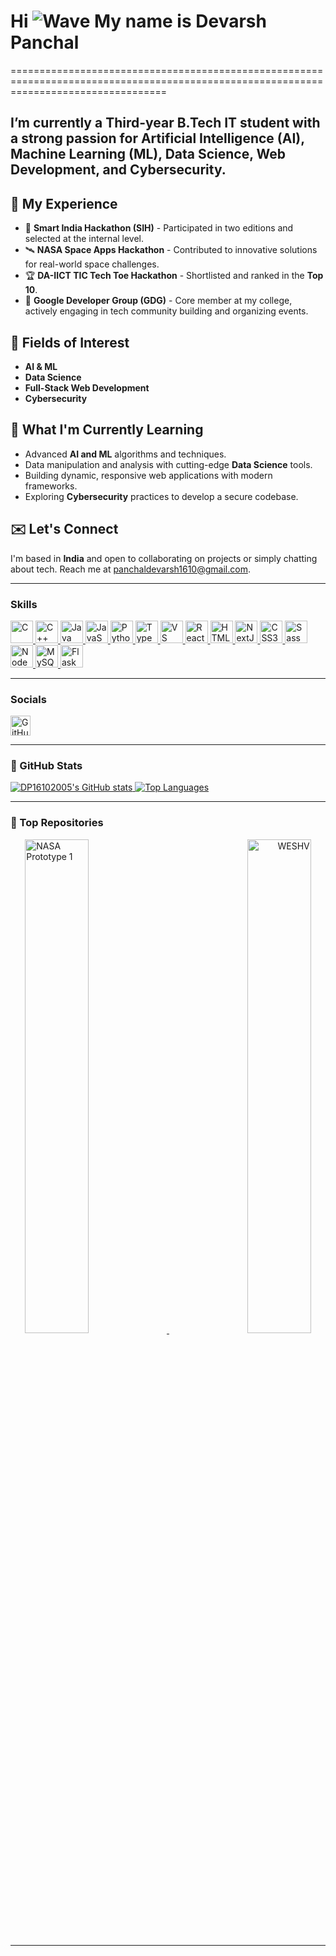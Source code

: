 

# Hi ![Wave](https://user-images.githubusercontent.com/18350557/176309783-0785949b-9127-417c-8b55-ab5a4333674e.gif) My name is Devarsh Panchal
=======================================================================================================================================

I’m currently a Third-year B.Tech IT student with a strong passion for **Artificial Intelligence (AI)**, **Machine Learning (ML)**, **Data Science**, **Web Development**, and **Cybersecurity**.
------------------------------------------------------------------------------------------------------------------------------------------------------------------------------

## 🚀 My Experience

- 🌟 **Smart India Hackathon (SIH)** - Participated in two editions and selected at the internal level.
- 🛰️ **NASA Space Apps Hackathon** - Contributed to innovative solutions for real-world space challenges.
- 🏆 **DA-IICT TIC Tech Toe Hackathon** - Shortlisted and ranked in the **Top 10**.
- 🎉 **Google Developer Group (GDG)** - Core member at my college, actively engaging in tech community building and organizing events.

## 🔭 Fields of Interest
- **AI & ML**
- **Data Science**
- **Full-Stack Web Development**
- **Cybersecurity**

## 🌱 What I'm Currently Learning
- Advanced **AI and ML** algorithms and techniques.
- Data manipulation and analysis with cutting-edge **Data Science** tools.
- Building dynamic, responsive web applications with modern frameworks.
- Exploring **Cybersecurity** practices to develop a secure codebase.

## ✉️ Let's Connect
I'm based in **India** and open to collaborating on projects or simply chatting about tech. Reach me at [panchaldevarsh1610@gmail.com](mailto:panchaldevarsh1610@gmail.com).

---

### Skills

<p align="left">
  <a href="https://docs.microsoft.com/en-us/cpp/?view=msvc-170" target="_blank" rel="noreferrer">
    <img src="https://raw.githubusercontent.com/danielcranney/readme-generator/main/public/icons/skills/c-colored.svg" width="36" height="36" alt="C" />
  </a>
  <a href="https://docs.microsoft.com/en-us/cpp/?view=msvc-170" target="_blank" rel="noreferrer">
    <img src="https://raw.githubusercontent.com/danielcranney/readme-generator/main/public/icons/skills/cplusplus-colored.svg" width="36" height="36" alt="C++" />
  </a>
  <a href="https://www.oracle.com/java/" target="_blank" rel="noreferrer">
    <img src="https://raw.githubusercontent.com/danielcranney/readme-generator/main/public/icons/skills/java-colored.svg" width="36" height="36" alt="Java" />
  </a>
  <a href="https://developer.mozilla.org/en-US/docs/Web/JavaScript" target="_blank" rel="noreferrer">
    <img src="https://raw.githubusercontent.com/danielcranney/readme-generator/main/public/icons/skills/javascript-colored.svg" width="36" height="36" alt="JavaScript" />
  </a>
  <a href="https://www.python.org/" target="_blank" rel="noreferrer">
    <img src="https://raw.githubusercontent.com/danielcranney/readme-generator/main/public/icons/skills/python-colored.svg" width="36" height="36" alt="Python" />
  </a>
  <a href="https://www.typescriptlang.org/" target="_blank" rel="noreferrer">
    <img src="https://raw.githubusercontent.com/danielcranney/readme-generator/main/public/icons/skills/typescript-colored.svg" width="36" height="36" alt="TypeScript" />
  </a>
  <a href="https://code.visualstudio.com/" target="_blank" rel="noreferrer">
    <img src="https://raw.githubusercontent.com/danielcranney/readme-generator/main/public/icons/skills/visualstudiocode.svg" width="36" height="36" alt="VS Code" />
  </a>
  <a href="https://reactjs.org/" target="_blank" rel="noreferrer">
    <img src="https://raw.githubusercontent.com/danielcranney/readme-generator/main/public/icons/skills/react-colored.svg" width="36" height="36" alt="React" />
  </a>
  <a href="https://developer.mozilla.org/en-US/docs/Glossary/HTML5" target="_blank" rel="noreferrer">
    <img src="https://raw.githubusercontent.com/danielcranney/readme-generator/main/public/icons/skills/html5-colored.svg" width="36" height="36" alt="HTML5" />
  </a>
  <a href="https://nextjs.org/docs" target="_blank" rel="noreferrer">
    <img src="https://raw.githubusercontent.com/danielcranney/readme-generator/main/public/icons/skills/nextjs-colored.svg" width="36" height="36" alt="NextJs" />
  </a>
  <a href="https://www.w3.org/TR/CSS/#css" target="_blank" rel="noreferrer">
    <img src="https://raw.githubusercontent.com/danielcranney/readme-generator/main/public/icons/skills/css3-colored.svg" width="36" height="36" alt="CSS3" />
  </a>
  <a href="https://sass-lang.com/" target="_blank" rel="noreferrer">
    <img src="https://raw.githubusercontent.com/danielcranney/readme-generator/main/public/icons/skills/sass-colored.svg" width="36" height="36" alt="Sass" />
  </a>
  <a href="https://nodejs.org/en/" target="_blank" rel="noreferrer">
    <img src="https://raw.githubusercontent.com/danielcranney/readme-generator/main/public/icons/skills/nodejs-colored.svg" width="36" height="36" alt="NodeJS" />
  </a>
  <a href="https://www.mysql.com/" target="_blank" rel="noreferrer">
    <img src="https://raw.githubusercontent.com/danielcranney/readme-generator/main/public/icons/skills/mysql-colored.svg" width="36" height="36" alt="MySQL" />
  </a>
  <a href="https://flask.palletsprojects.com/en/2.0.x/" target="_blank" rel="noreferrer">
    <img src="https://raw.githubusercontent.com/danielcranney/readme-generator/main/public/icons/skills/flask-colored.svg" width="36" height="36" alt="Flask" />
  </a>
</p>

---

### Socials

<p align="left">
  <a href="https://www.github.com/DP16102005" target="_blank" rel="noreferrer">
    <img src="https://raw.githubusercontent.com/danielcranney/readme-generator/main/public/icons/socials/github.svg" width="32" height="32" alt="GitHub" />
  </a>
</p>

---

### 🏅 GitHub Stats

<p align="left">
  <a href="http://www.github.com/DP16102005">
    <img src="https://github-readme-stats.vercel.app/api?username=DP16102005&show_icons=true&count_private=true&title_color=f97316&text_color=ef4444&icon_color=0891b2&bg_color=000000&hide_border=true" alt="DP16102005's GitHub stats" />
  </a>
  <a href="https://github.com/DP16102005">
    <img src="https://github-readme-stats.vercel.app/api/top-langs/?username=DP16102005&langs_count=10&title_color=f97316&text_color=ef4444&icon_color=0891b2&bg_color=000000&hide_border=true&locale=en&custom_title=Top%20Languages" alt="Top Languages" />
  </a>
</p>

---

### 🌟 Top Repositories

<div width="100%" align="center">
  <a href="https://github.com/DP16102005/nasa_prototype1" align="left">
    <img width="45%" src="https://github-readme-stats.vercel.app/api/pin/?username=DP16102005&repo=nasa_prototype1&title_color=f97316&text_color=ef4444&icon_color=0891b2&bg_color=000000&hide_border=true" alt="NASA Prototype 1" />
  </a>
  <a href="https://github.com/DP16102005/WESHV" align="right">
    <img width="45%" src="https://github-readme-stats.vercel.app/api/pin/?username=DP16102005&repo=WESHV&title_color=f97316&text_color=ef4444&icon_color=0891b2&bg_color=000000&hide_border=true" alt="WESHV" />
  </a>
</div>

---

